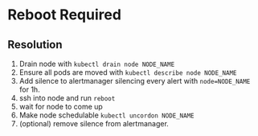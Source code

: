 # Reboot Required

## Resolution

1. Drain node with `kubectl drain node NODE_NAME`
2. Ensure all pods are moved with `kubectl describe node NODE_NAME`
3. Add silence to alertmanager silencing every alert with `node=NODE_NAME` for 1h.
4. ssh into node and run `reboot`
5. wait for node to come up
6. Make node schedulable `kubectl uncordon NODE_NAME`
7. (optional) remove silence from alertmanager.

